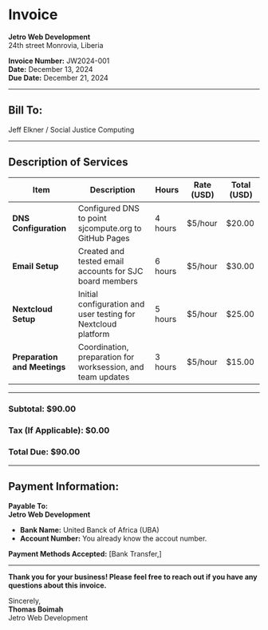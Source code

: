 # Invoice  

**Jetro Web Development**  
24th street 
Monrovia, Liberia 
  
**Invoice Number:** JW2024-001  
**Date:** December 13, 2024  
**Due Date:** December 21, 2024

---

## **Bill To:**  
Jeff Elkner / Social Justice Computing  

---

## **Description of Services**  

| **Item**                         | **Description**                                                   | **Hours** | **Rate (USD)** | **Total (USD)** |
|----------------------------------|-------------------------------------------------------------------|-----------|----------------|-----------------|
| **DNS Configuration**            | Configured DNS to point sjcompute.org to GitHub Pages            | 4 hours   | $5/hour       | $20.00         |
| **Email Setup**                  | Created and tested email accounts for SJC board members          | 6 hours   | $5/hour       | $30.00         |
| **Nextcloud Setup**| Initial configuration and user testing for Nextcloud platform    | 5 hours   | $5/hour       | $25.00         |
| **Preparation and Meetings**     | Coordination, preparation for worksession, and team updates      | 3 hours   | $5/hour       | $15.00         |

---

### **Subtotal:** $90.00  
### **Tax (If Applicable):** $0.00  
### **Total Due:** $90.00  

---

## **Payment Information:**  

**Payable To:**  
**Jetro Web Development**  
- **Bank Name:** United Banck of Africa (UBA)
- **Account Number:** You already know the accout number.

**Payment Methods Accepted:** [Bank Transfer,]  
 

---
**Thank you for your business! Please feel free to reach out if you have any questions about this invoice.**  

Sincerely,  
**Thomas Boimah**  
Jetro Web Development  
